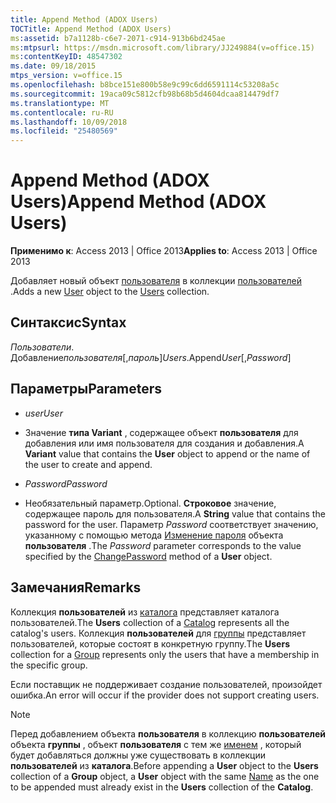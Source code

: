 ```yaml
---
title: Append Method (ADOX Users)
TOCTitle: Append Method (ADOX Users)
ms:assetid: b7a1128b-c6e7-2071-c914-913b6bd245ae
ms:mtpsurl: https://msdn.microsoft.com/library/JJ249884(v=office.15)
ms:contentKeyID: 48547302
ms.date: 09/18/2015
mtps_version: v=office.15
ms.openlocfilehash: b8bce151e800b58e9c99c6dd6591114c53208a5c
ms.sourcegitcommit: 19aca09c5812cfb98b68b5d4604dcaa814479df7
ms.translationtype: MT
ms.contentlocale: ru-RU
ms.lasthandoff: 10/09/2018
ms.locfileid: "25480569"
---
```

# <a name="append-method-adox-users"></a><span data-ttu-id="035f9-102">Append Method (ADOX Users)</span><span class="sxs-lookup"><span data-stu-id="035f9-102">Append Method (ADOX Users)</span></span>


<span data-ttu-id="035f9-103">**Применимо к**: Access 2013 | Office 2013</span><span class="sxs-lookup"><span data-stu-id="035f9-103">**Applies to**: Access 2013 | Office 2013</span></span>


<span data-ttu-id="035f9-104">Добавляет новый объект [пользователя](user-object-adox.md) в коллекции [пользователей](users-collection-adox.md) .</span><span class="sxs-lookup"><span data-stu-id="035f9-104">Adds a new [User](user-object-adox.md) object to the [Users](users-collection-adox.md) collection.</span></span>

## <a name="syntax"></a><span data-ttu-id="035f9-105">Синтаксис</span><span class="sxs-lookup"><span data-stu-id="035f9-105">Syntax</span></span>

<span data-ttu-id="035f9-106">*Пользователи*. Добавление*пользователя*\[,*пароль*\]</span><span class="sxs-lookup"><span data-stu-id="035f9-106">*Users*.Append*User*\[,*Password*\]</span></span>

## <a name="parameters"></a><span data-ttu-id="035f9-107">Параметры</span><span class="sxs-lookup"><span data-stu-id="035f9-107">Parameters</span></span>

  - <span data-ttu-id="035f9-108">*user*</span><span class="sxs-lookup"><span data-stu-id="035f9-108">*User*</span></span>

  - <span data-ttu-id="035f9-109">Значение **типа Variant** , содержащее объект **пользователя** для добавления или имя пользователя для создания и добавления.</span><span class="sxs-lookup"><span data-stu-id="035f9-109">A **Variant** value that contains the **User** object to append or the name of the user to create and append.</span></span>

  - <span data-ttu-id="035f9-110">*Password*</span><span class="sxs-lookup"><span data-stu-id="035f9-110">*Password*</span></span>

  - <span data-ttu-id="035f9-111">Необязательный параметр.</span><span class="sxs-lookup"><span data-stu-id="035f9-111">Optional.</span></span> <span data-ttu-id="035f9-112">**Строковое** значение, содержащее пароль для пользователя.</span><span class="sxs-lookup"><span data-stu-id="035f9-112">A **String** value that contains the password for the user.</span></span> <span data-ttu-id="035f9-113">Параметр *Password* соответствует значению, указанному с помощью метода [Изменение пароля](changepassword-method-adox.md) объекта **пользователя** .</span><span class="sxs-lookup"><span data-stu-id="035f9-113">The *Password* parameter corresponds to the value specified by the [ChangePassword](changepassword-method-adox.md) method of a **User** object.</span></span>

## <a name="remarks"></a><span data-ttu-id="035f9-114">Замечания</span><span class="sxs-lookup"><span data-stu-id="035f9-114">Remarks</span></span>

<span data-ttu-id="035f9-115">Коллекция **пользователей** из [каталога](catalog-object-adox.md) представляет каталога пользователей.</span><span class="sxs-lookup"><span data-stu-id="035f9-115">The **Users** collection of a [Catalog](catalog-object-adox.md) represents all the catalog's users.</span></span> <span data-ttu-id="035f9-116">Коллекция **пользователей** для [группы](group-object-adox.md) представляет пользователей, которые состоят в конкретную группу.</span><span class="sxs-lookup"><span data-stu-id="035f9-116">The **Users** collection for a [Group](group-object-adox.md) represents only the users that have a membership in the specific group.</span></span>

<span data-ttu-id="035f9-117">Если поставщик не поддерживает создание пользователей, произойдет ошибка.</span><span class="sxs-lookup"><span data-stu-id="035f9-117">An error will occur if the provider does not support creating users.</span></span>


> [!NOTE]
> <P><span data-ttu-id="035f9-118">Перед добавлением объекта <STRONG>пользователя</STRONG> в коллекцию <STRONG>пользователей</STRONG> объекта <STRONG>группы</STRONG> , объект <STRONG>пользователя</STRONG> с тем же <A href="name-property-adox.md">именем</A> , который будет добавляться должны уже существовать в коллекции <STRONG>пользователей</STRONG> из <STRONG>каталога</STRONG>.</span><span class="sxs-lookup"><span data-stu-id="035f9-118">Before appending a <STRONG>User</STRONG> object to the <STRONG>Users</STRONG> collection of a <STRONG>Group</STRONG> object, a <STRONG>User</STRONG> object with the same <A href="name-property-adox.md">Name</A> as the one to be appended must already exist in the <STRONG>Users</STRONG> collection of the <STRONG>Catalog</STRONG>.</span></span></P>


